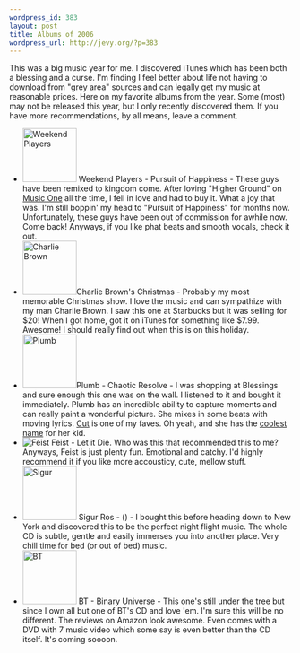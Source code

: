 ```yaml
--- 
wordpress_id: 383
layout: post
title: Albums of 2006
wordpress_url: http://jevy.org/?p=383
---
```

This was a big music year for me.  I discovered iTunes which has been both a blessing and a curse. I'm finding I feel better about life not having to download from "grey area" sources and can legally get my music at reasonable prices.  Here on my favorite albums from the year.  Some (most) may not be released this year, but I only recently discovered them.  If you have more recommendations, by all means, leave a comment.
<ul>
	<li><img width="96" height="96" id="image431" alt="Weekend Players" src="http://jevy.org/wp-content/uploads/2006/12/b00008dkdc01_aa240_sclzzzzzzz_.thumbnail.jpg" /> Weekend Players - Pursuit of Happiness - These guys have been remixed to kingdom come.  After loving "Higher Ground" on <a href="http://m1live.com">Music One</a> all the time, I fell in love and had to buy it.  What a joy that was.  I'm still boppin' my head to "Pursuit of Happiness" for months now.  Unfortunately, these guys have been out of commission for awhile now.  Come back!  Anyways, if you like phat beats and smooth vocals, check it out.</li>
	<li><img width="96" height="96" id="image430" alt="Charlie Brown" src="http://jevy.org/wp-content/uploads/2006/12/charlie.thumbnail.jpg" />Charlie Brown's Christmas - Probably my most memorable Christmas show.  I love the music and can sympathize with my man Charlie Brown.  I saw this one at Starbucks but it was selling for $20!  When I got home, got it on iTunes for something like $7.99.  Awesome!  I should really find out when this is on this holiday.</li>
	<li><img width="96" height="96" id="image432" alt="Plumb" src="http://jevy.org/wp-content/uploads/2006/12/b000agtqg801_aa240_sclzzzzzzz_.thumbnail.jpg" />Plumb - Chaotic Resolve - I was shopping at Blessings and sure enough this one was on the wall.  I listened to it and bought it immediately.  Plumb has an incredible ability to capture moments and can really paint a wonderful picture.  She mixes in some beats with moving lyrics.  <a href="http://youtube.com/watch?v=LEGoHi5HDn0">Cut</a> is one of my faves.  Oh yeah, and she has the <a href="http://jevy.org/2006/08/05/stolen-fury/">coolest name</a> for her kid.</li>
	<li><img id="image433" alt="Feist" src="http://jevy.org/wp-content/uploads/2006/12/b00092qrh401_aa192_sclzzzzzzz_.thumbnail.jpg" /> Feist - Let it Die.  Who was this that recommended this to me?  Anyways, Feist is just plenty fun.  Emotional and catchy.  I'd highly recommend it if you like more accousticy, cute, mellow stuff.</li>
	<li><img width="96" height="96" id="image434" alt="Sigur" src="http://jevy.org/wp-content/uploads/2006/12/b00006llnu01_aa240_sclzzzzzzz_.thumbnail.jpg" /> Sigur Ros - () - I bought this before heading down to New York and discovered this to be the perfect night flight music.  The whole CD is subtle, gentle and easily immerses you into another place.  Very chill time for bed (or out of bed) music.</li>
	<li><img width="96" height="96" id="image435" alt="BT" src="http://jevy.org/wp-content/uploads/2006/12/b000g8oz1601_aa240_sclzzzzzzz_v39659554_.thumbnail.jpg" /> BT - Binary Universe - This one's still under the tree but since I own all but one of BT's CD and love 'em.  I'm sure this will be no different.  The reviews on Amazon look awesome.  Even comes with a DVD with 7 music video which some say is even better than the CD itself.  It's coming soooon.</li>
</ul>
